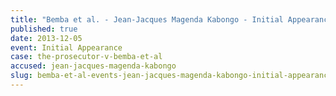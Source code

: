 ```yaml
---
title: "Bemba et al. - Jean-Jacques Magenda Kabongo - Initial Appearance"
published: true
date: 2013-12-05
event: Initial Appearance
case: the-prosecutor-v-bemba-et-al
accused: jean-jacques-magenda-kabongo
slug: bemba-et-al-events-jean-jacques-magenda-kabongo-initial-appearance
---
```

